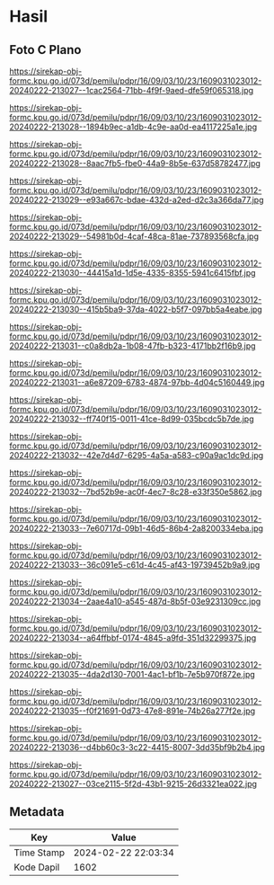 # Hasil

## Foto C Plano

https://sirekap-obj-formc.kpu.go.id/073d/pemilu/pdpr/16/09/03/10/23/1609031023012-20240222-213027--1cac2564-71bb-4f9f-9aed-dfe59f065318.jpg

https://sirekap-obj-formc.kpu.go.id/073d/pemilu/pdpr/16/09/03/10/23/1609031023012-20240222-213028--1894b9ec-a1db-4c9e-aa0d-ea4117225a1e.jpg

https://sirekap-obj-formc.kpu.go.id/073d/pemilu/pdpr/16/09/03/10/23/1609031023012-20240222-213028--8aac7fb5-fbe0-44a9-8b5e-637d58782477.jpg

https://sirekap-obj-formc.kpu.go.id/073d/pemilu/pdpr/16/09/03/10/23/1609031023012-20240222-213029--e93a667c-bdae-432d-a2ed-d2c3a366da77.jpg

https://sirekap-obj-formc.kpu.go.id/073d/pemilu/pdpr/16/09/03/10/23/1609031023012-20240222-213029--54981b0d-4caf-48ca-81ae-737893568cfa.jpg

https://sirekap-obj-formc.kpu.go.id/073d/pemilu/pdpr/16/09/03/10/23/1609031023012-20240222-213030--44415a1d-1d5e-4335-8355-5941c6415fbf.jpg

https://sirekap-obj-formc.kpu.go.id/073d/pemilu/pdpr/16/09/03/10/23/1609031023012-20240222-213030--415b5ba9-37da-4022-b5f7-097bb5a4eabe.jpg

https://sirekap-obj-formc.kpu.go.id/073d/pemilu/pdpr/16/09/03/10/23/1609031023012-20240222-213031--c0a8db2a-1b08-47fb-b323-4171bb2f16b9.jpg

https://sirekap-obj-formc.kpu.go.id/073d/pemilu/pdpr/16/09/03/10/23/1609031023012-20240222-213031--a6e87209-6783-4874-97bb-4d04c5160449.jpg

https://sirekap-obj-formc.kpu.go.id/073d/pemilu/pdpr/16/09/03/10/23/1609031023012-20240222-213032--ff740f15-0011-41ce-8d99-035bcdc5b7de.jpg

https://sirekap-obj-formc.kpu.go.id/073d/pemilu/pdpr/16/09/03/10/23/1609031023012-20240222-213032--42e7d4d7-6295-4a5a-a583-c90a9ac1dc9d.jpg

https://sirekap-obj-formc.kpu.go.id/073d/pemilu/pdpr/16/09/03/10/23/1609031023012-20240222-213032--7bd52b9e-ac0f-4ec7-8c28-e33f350e5862.jpg

https://sirekap-obj-formc.kpu.go.id/073d/pemilu/pdpr/16/09/03/10/23/1609031023012-20240222-213033--7e60717d-09b1-46d5-86b4-2a8200334eba.jpg

https://sirekap-obj-formc.kpu.go.id/073d/pemilu/pdpr/16/09/03/10/23/1609031023012-20240222-213033--36c091e5-c61d-4c45-af43-19739452b9a9.jpg

https://sirekap-obj-formc.kpu.go.id/073d/pemilu/pdpr/16/09/03/10/23/1609031023012-20240222-213034--2aae4a10-a545-487d-8b5f-03e9231309cc.jpg

https://sirekap-obj-formc.kpu.go.id/073d/pemilu/pdpr/16/09/03/10/23/1609031023012-20240222-213034--a64ffbbf-0174-4845-a9fd-351d32299375.jpg

https://sirekap-obj-formc.kpu.go.id/073d/pemilu/pdpr/16/09/03/10/23/1609031023012-20240222-213035--4da2d130-7001-4ac1-bf1b-7e5b970f872e.jpg

https://sirekap-obj-formc.kpu.go.id/073d/pemilu/pdpr/16/09/03/10/23/1609031023012-20240222-213035--f0f21691-0d73-47e8-891e-74b26a277f2e.jpg

https://sirekap-obj-formc.kpu.go.id/073d/pemilu/pdpr/16/09/03/10/23/1609031023012-20240222-213036--d4bb60c3-3c22-4415-8007-3dd35bf9b2b4.jpg

https://sirekap-obj-formc.kpu.go.id/073d/pemilu/pdpr/16/09/03/10/23/1609031023012-20240222-213027--03ce2115-5f2d-43b1-9215-26d3321ea022.jpg


## Metadata

| Key        | Value               |
| ---------- | ------------------- |
| Time Stamp | 2024-02-22 22:03:34 |
| Kode Dapil | 1602                |



